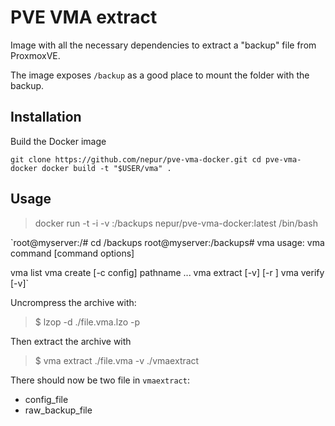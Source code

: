 # PVE VMA extract

Image with all the necessary dependencies to extract a "backup" file from ProxmoxVE.

The image exposes `/backup` as a good place to mount the folder with the backup.

## Installation

Build the Docker image

`git clone https://github.com/nepur/pve-vma-docker.git
cd pve-vma-docker
docker build -t "$USER/vma" .`

## Usage

> docker run -t -i -v <BACKUPS DIRECTORY>:/backups nepur/pve-vma-docker:latest /bin/bash

`root@myserver:/# cd /backups
root@myserver:/backups# vma
usage: vma command [command options]

vma list <filename>
vma create <filename> [-c config] <archive> pathname ...
vma extract <filename> [-v] [-r <fifo>] <targetdir>
vma verify <filename> [-v]`

Uncrompress the archive with:

> $ lzop -d ./file.vma.lzo -p

Then extract the archive with 

> $ vma extract ./file.vma -v ./vmaextract

There should now be two file in `vmaextract`:

- config_file
- raw_backup_file
